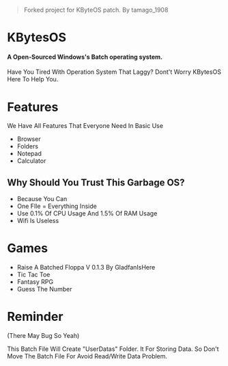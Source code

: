 > Forked project for KByteOS patch. By tamago_1908
# KBytesOS
#### A Open-Sourced Windows's Batch operating system.

Have You Tired With Operation System That Laggy?
Dont't Worry KBytesOS Here To Help You.

# Features 
We Have All Features That Everyone Need In Basic Use

* Browser
* Folders
* Notepad
* Calculator

## Why Should You Trust This Garbage OS?

* Because You Can
* One FIle = Everything Inside
* Use 0.1% Of CPU Usage And 1.5% Of RAM Usage
* Wifi Is Useless

# Games

* Raise A Batched Floppa V 0.1.3 By GladfanIsHere
* Tic Tac Toe
* Fantasy RPG
* Guess The Number

# Reminder 
(There May Bug So Yeah)

This Batch File Will Create "UserDatas" Folder. It For Storing Data.
So Don't Move The Batch File For Avoid Read/Write Data Problem.
